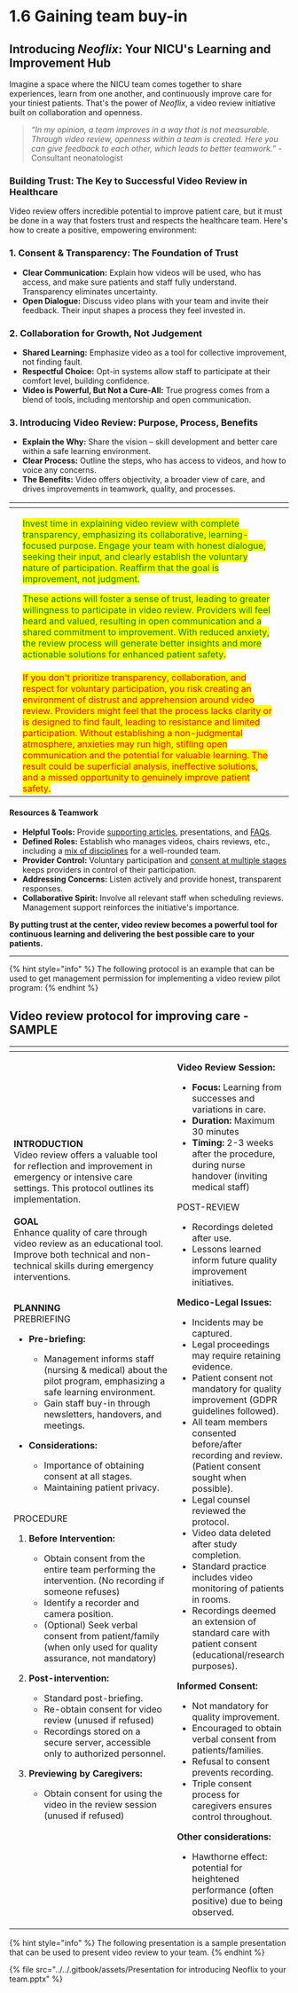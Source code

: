 # 1.6 Gaining team buy-in

## **Introducing **_**Neoflix**_**: Your NICU's Learning and Improvement Hub**

Imagine a space where the NICU team comes together to share experiences, learn from one another, and continuously improve care for your tiniest patients. That's the power of _Neoflix_, a video review initiative built on collaboration and openness.

> _“In my opinion, a team improves in a way that is not measurable. Through video review, openness within a team is created. Here you can give feedback to each other, which leads to better teamwork.” -_ Consultant neonatologist

### **Building Trust: The Key to Successful Video Review in Healthcare**

Video review offers incredible potential to improve patient care, but it must be done in a way that fosters trust and respects the healthcare team. Here's how to create a positive, empowering environment:

### **1. Consent & Transparency: The Foundation of Trust**

* **Clear Communication:** Explain how videos will be used, who has access, and make sure patients and staff fully understand. Transparency eliminates uncertainty.
* **Open Dialogue:** Discuss video plans with your team and invite their feedback. Their input shapes a process they feel invested in.

### **2. Collaboration for Growth, Not Judgement**

* **Shared Learning:** Emphasize video as a tool for collective improvement, not finding fault.
* **Respectful Choice:** Opt-in systems allow staff to participate at their comfort level, building confidence.
* **Video is Powerful, But Not a Cure-All:** True progress comes from a blend of tools, including mentorship and open communication.

### **3. Introducing Video Review: Purpose, Process, Benefits**

* **Explain the Why:** Share the vision – skill development and better care within a safe learning environment.
* **Clear Process:** Outline the steps, who has access to videos, and how to voice any concerns.
* **The Benefits:** Video offers objectivity, a broader view of care, and drives improvements in teamwork, quality, and processes.



<table data-card-size="large" data-view="cards"><thead><tr><th></th><th></th><th></th></tr></thead><tbody><tr><td></td><td><p><mark style="color:green;">Invest time in explaining video review with complete transparency, emphasizing its collaborative, learning-focused purpose. Engage your team with honest dialogue, seeking their input, and clearly establish the voluntary nature of participation. Reaffirm that the goal is improvement, not judgment.</mark></p><p><mark style="color:green;">These actions will foster a sense of trust, leading to greater willingness to participate in video review. Providers will feel heard and valued, resulting in open communication and a shared commitment to improvement. With reduced anxiety, the review process will generate better insights and more actionable solutions for enhanced patient safety.</mark></p></td><td></td></tr><tr><td></td><td><mark style="color:red;">If you don't prioritize transparency, collaboration, and respect for voluntary participation, you risk creating an environment of distrust and apprehension around video review. Providers might feel that the process lacks clarity or is designed to find fault, leading to resistance and limited participation. Without establishing a non-judgmental atmosphere, anxieties may run high, stifling open communication and the potential for valuable learning. The result could be superficial analysis, ineffective solutions, and a missed opportunity to genuinely improve patient safety.</mark></td><td></td></tr></tbody></table>

#### **Resources & Teamwork**

* **Helpful Tools:** Provide [supporting articles](../../welcome/neoflix/unburdening-the-process/improvement-in-care-through-video-review-research.md), presentations, and [FAQs](../../welcome/quick-start/faqs.md).
* **Defined Roles:** Establish who manages videos, chairs reviews, etc., including a [mix of disciplines](1.5-pioneer-team.md) for a well-rounded team.
* **Provider Control:** Voluntary participation and [consent at multiple stages](1.7-safe-simple-and-small/#safe-obtaining-consent) keeps providers in control of their participation.
* **Addressing Concerns:** Listen actively and provide honest, transparent responses.
* **Collaborative Spirit:** Involve all relevant staff when scheduling reviews. Management support reinforces the initiative's importance.

**By putting trust at the center, video review becomes a powerful tool for continuous learning and delivering the best possible care to your patients.**

***

{% hint style="info" %}
The following protocol is an example that can be used to get management permission for implementing a video review pilot program:&#x20;
{% endhint %}

## Video review protocol for improving care - SAMPLE

<table data-full-width="true"><thead><tr><th width="477"></th><th></th></tr></thead><tbody><tr><td><p><strong>INTRODUCTION</strong><br>Video review offers a valuable tool for reflection and improvement in emergency or intensive care settings. This protocol outlines its implementation. <br><br><strong>GOAL</strong><br>Enhance quality of care through video review as an educational tool. Improve both technical and non-technical skills during emergency interventions.</p><p><br><strong>PLANNING</strong><br>PREBRIEFING</p><ul><li><p><strong>Pre-briefing:</strong></p><ul><li>Management informs staff (nursing &#x26; medical) about the pilot program, emphasizing a safe learning environment.</li><li>Gain staff buy-in through newsletters, handovers, and meetings.</li></ul></li><li><p><strong>Considerations:</strong></p><ul><li>Importance of obtaining consent at all stages.</li><li>Maintaining patient privacy.</li></ul></li></ul><p><br>PROCEDURE</p><ol><li><p><strong>Before Intervention:</strong></p><ul><li>Obtain consent from the entire team performing the intervention. (No recording if someone refuses)</li><li>Identify a recorder and camera position.</li><li>(Optional) Seek verbal consent from patient/family (when only used for quality assurance, not mandatory)</li></ul></li><li><p><strong>Post-intervention:</strong></p><ul><li>Standard post-briefing.</li><li>Re-obtain consent for video review (unused if refused)</li><li>Recordings stored on a secure server, accessible only to authorized personnel.</li></ul></li><li><p><strong>Previewing by Caregivers:</strong></p><ul><li>Obtain consent for using the video in the review session (unused if refused)</li></ul></li></ol><p><br></p></td><td><p></p><p><strong>Video Review Session:</strong></p><ul><li><strong>Focus:</strong> Learning from successes and variations in care.</li><li><strong>Duration:</strong> Maximum 30 minutes</li><li><strong>Timing:</strong> 2-3 weeks after the procedure, during nurse handover (inviting medical staff)</li></ul><p>POST-REVIEW</p><ul><li>Recordings deleted after use.</li><li>Lessons learned inform future quality improvement initiatives.</li></ul><p></p><p><strong>Medico-Legal Issues:</strong></p><ul><li>Incidents may be captured.</li><li>Legal proceedings may require retaining evidence.</li><li>Patient consent not mandatory for quality improvement (GDPR guidelines followed).</li><li>All team members consented before/after recording and review. (Patient consent sought when possible).</li><li>Legal counsel reviewed the protocol.</li><li>Video data deleted after study completion.</li><li>Standard practice includes video monitoring of patients in rooms.</li><li>Recordings deemed an extension of standard care with patient consent (educational/research purposes).</li></ul><p><strong>Informed Consent:</strong></p><ul><li>Not mandatory for quality improvement.</li><li>Encouraged to obtain verbal consent from patients/families.</li><li>Refusal to consent prevents recording.</li><li>Triple consent process for caregivers ensures control throughout.</li></ul><p><strong>Other considerations:</strong></p><ul><li>Hawthorne effect: potential for heightened performance (often positive) due to being observed.</li></ul><p></p></td></tr></tbody></table>



{% hint style="info" %}
The following presentation is a sample presentation that can be used to present video review to your team.
{% endhint %}

{% file src="../../.gitbook/assets/Presentation for introducing Neoflix to your team.pptx" %}

